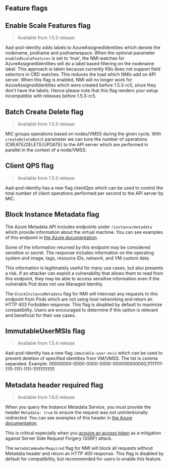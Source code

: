 ## Feature flags

## Enable Scale Features flag
> Available from 1.5.3 release

Aad-pod-identity adds labels to AzureAssignedIdentities which denote the nodename, podname and podnamespace.
When the optional parameter `enabledScaleFeatures` is set to 'true', the NMI watches for AzureAssignedIdentities will do a label based filtering on
the nodename label. This approach is taken because currently K8s does not support field selectors in CRD watches. This reduces the load which
NMIs add on API server. When this flag is enabled, NMI will no longer work for AzureAssignedIdentities which were created before 1.5.3-rc5, since
they don't have the labels. Hence please note that this flag renders your setup incompatible with releases before 1.5.3-rc5.

## Batch Create Delete flag
> Available from 1.5.3 release

MIC groups operations based on nodes/VMSS during the given cycle. With `createDeleteBatch` parameter we can
tune the number of operations (CREATE/DELETE/UPDATE) to the API server which are performed in parallel in the context of a
node/VMSS.

## Client QPS flag
> Available from 1.5.3 release

Aad-pod-identity has a new flag clientQps which can be used to control the total number of client operations performed per second
to the API server by MIC.

## Block Instance Metadata flag

The Azure Metadata API includes endpoints under `/instance/metadata` which
provide information about the virtual machine. You can see examples of this
endpoint in [the Azure documentation](https://docs.microsoft.com/en-us/azure/virtual-machines/linux/instance-metadata-service#retrieving-all-metadata-for-an-instance).

Some of the information returned by this endpoint may be considered sensitive
or secret. The response includes information on the operating system and image,
tags, resource IDs, network, and VM custom data.

This information is legitimately useful for many use cases, but also presents a
risk. If an attacker can exploit a vulnerability that allows them to read from
this endpoint, they may be able to access sensitive information even if the
vulnerable Pod does not use Managed Identity.

The `blockInstanceMetadata` flag for NMI will intercept any  requests to this
endpoint from Pods which are not using host networking and return an HTTP 403
Forbidden response. This flag is disabled by default to maximize compatibility.
Users are encouraged to determine if this option is relevant and beneficial for
their use cases.

## ImmutableUserMSIs flag
> Available from 1.5.4 release

Aad-pod-identity has a new flag `immutable-user-msis` which can be used to prevent deletion of specified identities from VM/VMSS.
The list is comma separated. Example: 00000000-0000-0000-0000-000000000000,11111111-1111-1111-1111-111111111111

## Metadata header required flag
> Available from 1.6.0 release

When you query the Instance Metadata Service, you must provide the header `Metadata: true` to ensure the request was not unintentionally redirected. You can see examples of this header in [the Azure documentation](https://docs.microsoft.com/en-us/azure/virtual-machines/linux/instance-metadata-service#using-headers).

This is critical especially when you [acquire an access token](https://docs.microsoft.com/en-us/azure/active-directory/managed-identities-azure-resources/how-to-use-vm-token#get-a-token-using-http) as a mitigation against Server Side Request Forgery (SSRF) attack. 

The `metadataHeaderRequired` flag for NMI will block all requests without Metadata header and return an HTTP 400 response. This flag is disabled by default for compatibility, but recommended for users to enable this feature.